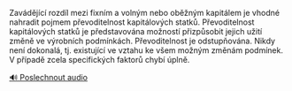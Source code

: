 
Zavádějící rozdíl mezi fixním a volným nebo oběžným kapitálem je vhodné nahradit pojmem převoditelnost kapitálových statků. Převoditelnost kapitálových statků je představována možností přizpůsobit jejich užití změně ve výrobních podmínkách. Převoditelnost je odstupňována. Nikdy není dokonalá, tj. existující ve vztahu ke všem možným změnám podmínek. V případě zcela specifických faktorů chybí úplně.

[🔊 Poslechnout audio](/data/7-paragraphs/audio/chapter_93/para_004-Zavdjc-rozdl-mezi-fixnm-a-volnm-nebo-obn.mp3)
